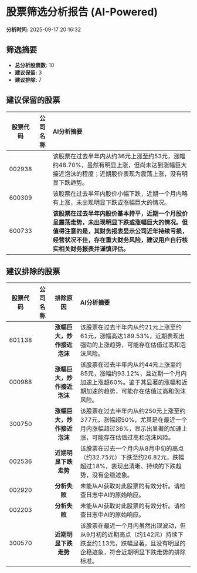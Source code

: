 # 股票筛选分析报告 (AI-Powered)

**分析时间:** 2025-09-17 20:16:32

## 筛选摘要

- **总分析股票数:** 10
- **建议保留:** 3
- **建议排除:** 7

## 建议保留的股票

| 股票代码 | 公司名称 | AI分析摘要 |
|:---:|:---:|:---|
| 002938 |  | 该股票在过去半年内从约36元上涨至约53元，涨幅约48.70%，虽然有明显上涨，但尚未达到涨幅巨大接近泡沫的程度；近期股价表现为震荡上涨，没有明显下跌趋势。 |
| 600309 |  | 该股票在过去半年内股价小幅下跌，近期一个月内略有上涨，未出现明显下跌或涨幅巨大的情况。 |
| 600733 |  | **该股票在过去半年内股价基本持平，近期一个月股价呈震荡走势，未出现明显下跌或涨幅巨大的情况。但值得注意的是，其财务报表显示公司近年持续亏损，经营状况不佳，存在重大财务风险，建议用户自行核实相关财务报表并谨慎评估。** |

## 建议排除的股票

| 股票代码 | 公司名称 | 排除原因 | AI分析摘要 |
|:---:|:---:|:---:|:---|
| 601138 |  | **涨幅巨大，炒作接近泡沫** | 该股票在过去半年内从约21元上涨至约61元，涨幅高达189.53%，近期表现出强劲的上涨趋势，可能存在估值过高和泡沫风险。 |
| 000988 |  | **涨幅巨大，炒作接近泡沫** | 该股票在过去半年内从约44元上涨至约85元，涨幅约93.12%，且近期一个月内加速上涨超60%。鉴于其显著的涨幅和近期加速的趋势，可能存在估值过高和泡沫风险。 |
| 300750 |  | **涨幅巨大，炒作接近泡沫** | 该股票在过去半年内从约250元上涨至约377元，涨幅超50%，尤其是在最近一个月内涨幅超过36%，显示出显著的加速上涨，可能存在估值过高和泡沫风险。 |
| 002536 |  | **近期明显下跌走势** | 该股票在过去一个月内从8月中旬的高点（约32.75元）下跌至约26.82元，跌幅超过18%，表现出清晰、持续的下跌趋势，没有企稳迹象。 |
| 002920 |  | **分析失败** | 未能从AI获取对此股票的有效分析。请检查日志中AI的原始响应。 |
| 002203 |  | **分析失败** | 未能从AI获取对此股票的有效分析。请检查日志中AI的原始响应。 |
| 300570 |  | **近期明显下跌走势** | 该股票在最近一个月内虽然出现波动，但从9月初的近期高点（约142元）持续下跌至约113元，跌幅显著，且没有明显的企稳迹象，符合近期明显下跌走势的排除标准。 |
